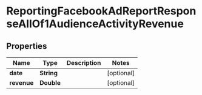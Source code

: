 

# ReportingFacebookAdReportResponseAllOf1AudienceActivityRevenue


## Properties

| Name | Type | Description | Notes |
|------------ | ------------- | ------------- | -------------|
|**date** | **String** |  |  [optional] |
|**revenue** | **Double** |  |  [optional] |



